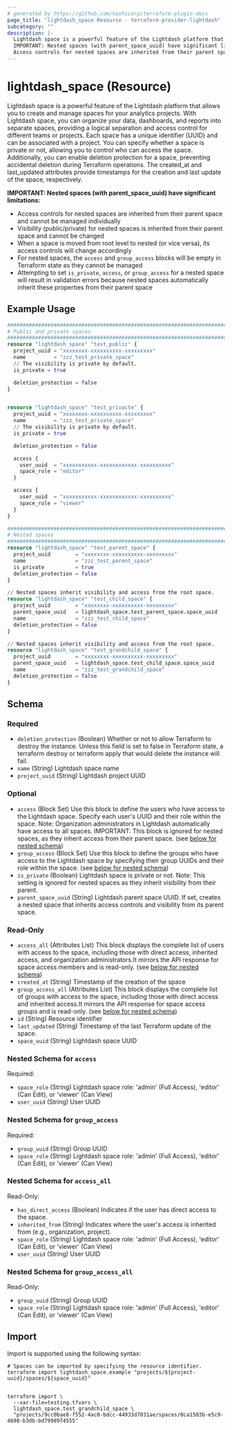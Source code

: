```yaml
---
# generated by https://github.com/hashicorp/terraform-plugin-docs
page_title: "lightdash_space Resource - terraform-provider-lightdash"
subcategory: ""
description: |-
  Lightdash space is a powerful feature of the Lightdash platform that allows you to create and manage spaces for your analytics projects. With Lightdash space, you can organize your data, dashboards, and reports into separate spaces, providing a logical separation and access control for different teams or projects. Each space has a unique identifier (UUID) and can be associated with a project. You can specify whether a space is private or not, allowing you to control who can access the space. Additionally, you can enable deletion protection for a space, preventing accidental deletion during Terraform operations. The created_at and last_updated attributes provide timestamps for the creation and last update of the space, respectively.
  IMPORTANT: Nested spaces (with parent_space_uuid) have significant limitations:
  Access controls for nested spaces are inherited from their parent space and cannot be managed individuallyVisibility (public/private) for nested spaces is inherited from their parent space and cannot be changedWhen a space is moved from root level to nested (or vice versa), its access controls will change accordinglyFor nested spaces, the access and group_access blocks will be empty in Terraform state as they cannot be managedAttempting to set is_private, access, or group_access for a nested space will result in validation errors because nested spaces automatically inherit these properties from their parent space
---
```


# lightdash_space (Resource)

Lightdash space is a powerful feature of the Lightdash platform that allows you to create and manage spaces for your analytics projects. With Lightdash space, you can organize your data, dashboards, and reports into separate spaces, providing a logical separation and access control for different teams or projects. Each space has a unique identifier (UUID) and can be associated with a project. You can specify whether a space is private or not, allowing you to control who can access the space. Additionally, you can enable deletion protection for a space, preventing accidental deletion during Terraform operations. The created_at and last_updated attributes provide timestamps for the creation and last update of the space, respectively. 

**IMPORTANT: Nested spaces (with parent_space_uuid) have significant limitations:** 
- Access controls for nested spaces are inherited from their parent space and cannot be managed individually 
- Visibility (public/private) for nested spaces is inherited from their parent space and cannot be changed 
- When a space is moved from root level to nested (or vice versa), its access controls will change accordingly 
- For nested spaces, the `access` and `group_access` blocks will be empty in Terraform state as they cannot be managed
- Attempting to set `is_private`, `access`, or `group_access` for a nested space will result in validation errors because nested spaces automatically inherit these properties from their parent space

## Example Usage

```terraform
##########################################################################
# Public and private spaces
##########################################################################
resource "lightdash_space" "test_public" {
  project_uuid = "xxxxxxxx-xxxxxxxxxx-xxxxxxxxx"
  name         = "zzz_test_private_space"
  // The visibility is private by default.
  is_private = true

  deletion_protection = false
}


resource "lightdash_space" "test_privacte" {
  project_uuid = "xxxxxxxx-xxxxxxxxxx-xxxxxxxxx"
  name         = "zzz_test_private_space"
  // The visibility is private by default.
  is_private = true

  deletion_protection = false

  access {
    user_uuid  = "xxxxxxxxxxx-xxxxxxxxxxxx-xxxxxxxxxx"
    space_role = "editor"
  }

  access {
    user_uuid  = "xxxxxxxxxxx-xxxxxxxxxxxx-xxxxxxxxxx"
    space_role = "viewer"
  }
}

##########################################################################
# Nested spaces
##########################################################################
resource "lightdash_space" "test_parent_space" {
  project_uuid        = "xxxxxxxx-xxxxxxxxxx-xxxxxxxxx"
  name                = "zzz_test_parent_space"
  is_private          = true
  deletion_protection = false
}

// Nested spaces inherit visibility and access from the root space.
resource "lightdash_space" "test_child_space" {
  project_uuid        = "xxxxxxxx-xxxxxxxxxx-xxxxxxxxx"
  parent_space_uuid   = lightdash_space.test_parent_space.space_uuid
  name                = "zzz_test_child_space"
  deletion_protection = false
}

// Nested spaces inherit visibility and access from the root space.
resource "lightdash_space" "test_grandchild_space" {
  project_uuid        = "xxxxxxxx-xxxxxxxxxx-xxxxxxxxx"
  parent_space_uuid   = lightdash_space.test_child_space.space_uuid
  name                = "zzz_test_grandchild_space"
  deletion_protection = false
}
```

<!-- schema generated by tfplugindocs -->
## Schema

### Required

- `deletion_protection` (Boolean) Whether or not to allow Terraform to destroy the instance. Unless this field is set to false in Terraform state, a terraform destroy or terraform apply that would delete the instance will fail.
- `name` (String) Lightdash space name
- `project_uuid` (String) Lightdash project UUID

### Optional

- `access` (Block Set) Use this block to define the users who have access to the Lightdash space. Specify each user's UUID and their role within the space. Note: Organization administrators in Lightdash automatically have access to all spaces. IMPORTANT: This block is ignored for nested spaces, as they inherit access from their parent space. (see [below for nested schema](#nestedblock--access))
- `group_access` (Block Set) Use this block to define the groups who have access to the Lightdash space by specifying their group UUIDs and their role within the space. (see [below for nested schema](#nestedblock--group_access))
- `is_private` (Boolean) Lightdash space is private or not. Note: This setting is ignored for nested spaces as they inherit visibility from their parent.
- `parent_space_uuid` (String) Lightdash parent space UUID. If set, creates a nested space that inherits access controls and visibility from its parent space.

### Read-Only

- `access_all` (Attributes List) This block displays the complete list of users with access to the space, including those with direct access, inherited access, and organization administrators.It mirrors the API response for space access members and is read-only. (see [below for nested schema](#nestedatt--access_all))
- `created_at` (String) Timestamp of the creation of the space
- `group_access_all` (Attributes List) This block displays the complete list of groups with access to the space, including those with direct access and inherited access.It mirrors the API response for space access groups and is read-only. (see [below for nested schema](#nestedatt--group_access_all))
- `id` (String) Resource identifier
- `last_updated` (String) Timestamp of the last Terraform update of the space.
- `space_uuid` (String) Lightdash space UUID

<a id="nestedblock--access"></a>
### Nested Schema for `access`

Required:

- `space_role` (String) Lightdash space role: 'admin' (Full Access), 'editor' (Can Edit), or 'viewer' (Can View)
- `user_uuid` (String) User UUID


<a id="nestedblock--group_access"></a>
### Nested Schema for `group_access`

Required:

- `group_uuid` (String) Group UUID
- `space_role` (String) Lightdash space role: 'admin' (Full Access), 'editor' (Can Edit), or 'viewer' (Can View)


<a id="nestedatt--access_all"></a>
### Nested Schema for `access_all`

Read-Only:

- `has_direct_access` (Boolean) Indicates if the user has direct access to the space.
- `inherited_from` (String) Indicates where the user's access is inherited from (e.g., organization, project).
- `space_role` (String) Lightdash space role: 'admin' (Full Access), 'editor' (Can Edit), or 'viewer' (Can View)
- `user_uuid` (String) User UUID


<a id="nestedatt--group_access_all"></a>
### Nested Schema for `group_access_all`

Read-Only:

- `group_uuid` (String) Group UUID
- `space_role` (String) Lightdash space role: 'admin' (Full Access), 'editor' (Can Edit), or 'viewer' (Can View)

## Import

Import is supported using the following syntax:

```shell
# Spaces can be imported by specifying the resource identifier.
terraform import lightdash_space.example "projects/${project-uuid}/spaces/${space_uuid}"


terraform import \
  --var-file=testing.tfvars \
  lightdash_space.test_grandchild_space \
  "projects/9cc0bae8-f552-4ac0-bdcc-44933d7031ae/spaces/0ca1503b-e5c9-4698-b3db-bd7998974555"
```
